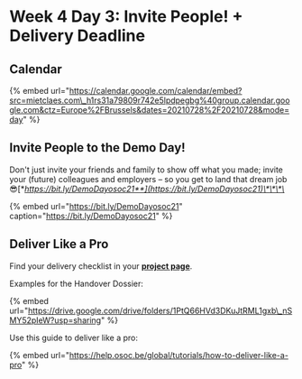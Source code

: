 # Week 4 Day 3: Invite People! + Delivery Deadline

## Calendar

{% embed url="https://calendar.google.com/calendar/embed?src=mietclaes.com\_h1rs31a79809r742e5lpdpegbg%40group.calendar.google.com&ctz=Europe%2FBrussels&dates=20210728%2F20210728&mode=day" %}

## Invite People to the Demo Day!

Don't just invite your friends and family to show off what you made; invite your \(future\) colleagues and employers – so you get to land that dream job 😎[**https://bit.ly/DemoDayosoc21**](https://bit.ly/DemoDayosoc21)\*\*\*\*

{% embed url="https://bit.ly/DemoDayosoc21" caption="https://bit.ly/DemoDayosoc21" %}

## Deliver Like a Pro

Find your delivery checklist in your [**project page**](../../projects-partners/projects-partners-overview.md).

Examples for the Handover Dossier:

{% embed url="https://drive.google.com/drive/folders/1PtQ66HVd3DKuJtRML1gxb\_nSMY52pIeW?usp=sharing" %}

Use this guide to deliver like a pro:

{% embed url="https://help.osoc.be/global/tutorials/how-to-deliver-like-a-pro" %}

